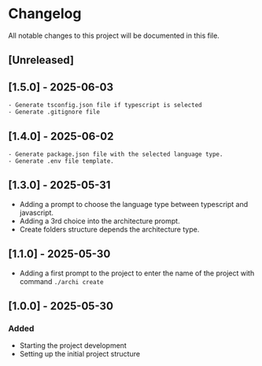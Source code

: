 # Changelog

All notable changes to this project will be documented in this file.

## [Unreleased]

## [1.5.0] - 2025-06-03
    - Generate tsconfig.json file if typescript is selected
    - Generate .gitignore file

## [1.4.0] - 2025-06-02
    - Generate package.json file with the selected language type.
    - Generate .env file template.

## [1.3.0] - 2025-05-31
- Adding a prompt to choose the language type between typescript and javascript. 
- Adding a 3rd choice into the architecture prompt.
- Create folders structure depends the architecture type.

## [1.1.0] - 2025-05-30
- Adding a first prompt to the project to enter the name of the project with command `./archi create`

## [1.0.0] - 2025-05-30
### Added
- Starting the project development
- Setting up the initial project structure